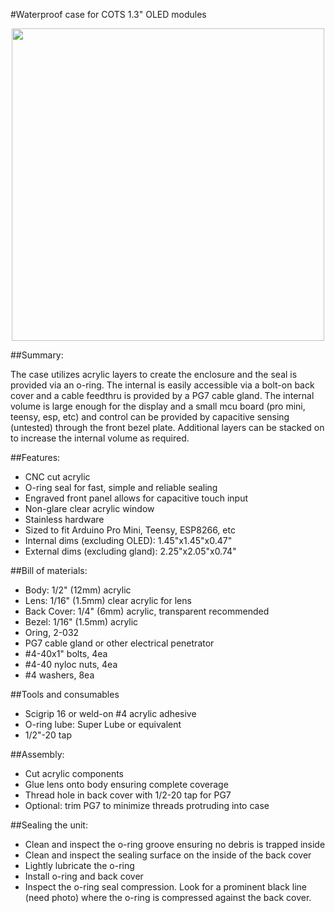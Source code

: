 #Waterproof case for COTS 1.3" OLED modules

<p align="center">
  <img src="https://github.com/ceruleansubmergence/1.3-OLED-Case/blob/master/uSight.JPG" width="500">
</p>


##Summary:

The case utilizes acrylic layers to create the enclosure and the seal is provided via an o-ring. The internal is easily accessible via a bolt-on back cover and a cable feedthru is provided by a PG7 cable gland. The internal volume is large enough for the display and a small mcu board (pro mini, teensy, esp, etc) and control can be provided by capacitive sensing (untested) through the front bezel plate. Additional layers can be stacked on to increase the internal volume as required.


##Features:

- CNC cut acrylic
- O-ring seal for fast, simple and reliable sealing
- Engraved front panel allows for capacitive touch input
- Non-glare clear acrylic window
- Stainless hardware
- Sized to fit Arduino Pro Mini, Teensy, ESP8266, etc
- Internal dims (excluding OLED): 1.45"x1.45"x0.47"
- External dims (excluding gland): 2.25"x2.05"x0.74"


##Bill of materials:

- Body:  1/2" (12mm) acrylic
- Lens:  1/16" (1.5mm) clear acrylic for lens
- Back Cover:  1/4" (6mm) acrylic, transparent recommended
- Bezel:  1/16" (1.5mm) acrylic
- Oring, 2-032
- PG7 cable gland or other electrical penetrator
- #4-40x1" bolts, 4ea
- #4-40 nyloc nuts, 4ea
- #4 washers, 8ea


##Tools and consumables
- Scigrip 16 or weld-on #4 acrylic adhesive
- O-ring lube:  Super Lube or equivalent
- 1/2"-20 tap


##Assembly:

- Cut acrylic components
- Glue lens onto body ensuring complete coverage
- Thread hole in back cover with 1/2-20 tap for PG7
- Optional: trim PG7 to minimize threads protruding into case


##Sealing the unit:

- Clean and inspect the o-ring groove ensuring no debris is trapped inside
- Clean and inspect the sealing surface on the inside of the back cover
- Lightly lubricate the o-ring
- Install o-ring and back cover
- Inspect the o-ring seal compression.  Look for a prominent black line (need photo) where the o-ring is compressed against the back cover.


